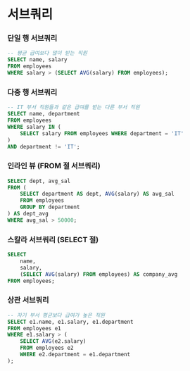 # 서브쿼리

### 단일 행 서브쿼리

```sql
-- 평균 급여보다 많이 받는 직원
SELECT name, salary
FROM employees
WHERE salary > (SELECT AVG(salary) FROM employees);
```

### 다중 행 서브쿼리

```sql
-- IT 부서 직원들과 같은 급여를 받는 다른 부서 직원
SELECT name, department
FROM employees
WHERE salary IN (
    SELECT salary FROM employees WHERE department = 'IT'
)
AND department != 'IT';
```

### 인라인 뷰 (FROM 절 서브쿼리)

```sql
SELECT dept, avg_sal
FROM (
    SELECT department AS dept, AVG(salary) AS avg_sal
    FROM employees
    GROUP BY department
) AS dept_avg
WHERE avg_sal > 50000;
```

### 스칼라 서브쿼리 (SELECT 절)

```sql
SELECT 
    name,
    salary,
    (SELECT AVG(salary) FROM employees) AS company_avg
FROM employees;
```

### 상관 서브쿼리

```sql
-- 자기 부서 평균보다 급여가 높은 직원
SELECT e1.name, e1.salary, e1.department
FROM employees e1
WHERE e1.salary > (
    SELECT AVG(e2.salary)
    FROM employees e2
    WHERE e2.department = e1.department
);
```
